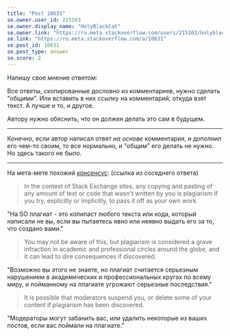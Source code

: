 ```yaml
---
title: "Post 10631"
se.owner.user_id: 215103
se.owner.display_name: "HolyBlackCat"
se.owner.link: "https://ru.meta.stackoverflow.com/users/215103/holyblackcat"
se.link: "https://ru.meta.stackoverflow.com/a/10631"
se.post_id: 10631
se.post_type: answer
se.score: 2
---
```

<p>Напишу свое мнение ответом:</p>
<p>Все ответы, скопированные дословно из комментариев, нужно сделать &quot;общими&quot;. Или вставить в них ссылку на комментарий, откуда взят текст. А лучше и то, и другое.</p>
<p>Автору нужно обяснить, что он должен делать это сам в будущем.</p>
<hr />
<p>Конечно, если автор написал ответ <em>на основе</em> комментария, и дополнил его чем-то своим, то все нормально, и &quot;общим&quot; его делать не нужно. Но здесь такого не было.</p>
<hr />
<p>На мета-мете похожий <a href="https://meta.stackexchange.com/questions/160077/users-are-calling-me-a-plagiarist-what-do-i-do">консенсус</a>: (ссылка из соседнего ответа)</p>
<blockquote>
<p>In the context of Stack Exchange sites, any copying and pasting of any amount of text or code that wasn't written by you is plagiarism if you try, explicitly or implicitly, to pass it off as your own work.</p>
</blockquote>
<p>&quot;На SO плагиат - это копипаст любого текста или кода, который написали не вы, если вы пытаетесь явно или неявно выдать его за то, что создано вами.&quot;</p>
<blockquote>
<p>You may not be aware of this, but plagiarism is considered a grave infraction in academic and professional circles around the globe, and it can lead to dire consequences if discovered.</p>
</blockquote>
<p>&quot;Возможно вы этого не знаете, но плагиат считается серьезным нарушением в академических и профессиональных кругах по всему миру, и пойманному на плагиате угрожают серьезные последствия.&quot;</p>
<blockquote>
<p>It is possible that moderators suspend you, or delete some of your content if plagiarism has been discovered.</p>
</blockquote>
<p>&quot;Модераторы могут забанить вас, или удалить некоторые из ваших постов, если вас поймали на плагиате.&quot;</p>
